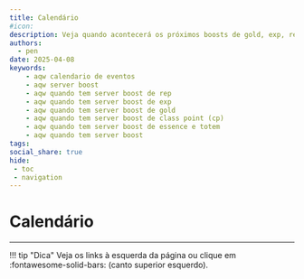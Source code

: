 ```yaml
---
title: Calendário
#icon:
description: Veja quando acontecerá os próximos boosts de gold, exp, rep, no Adventure Quest Worlds.
authors:
  - pen
date: 2025-04-08
keywords:
    - aqw calendario de eventos
    - aqw server boost
    - aqw quando tem server boost de rep
    - aqw quando tem server boost de exp
    - aqw quando tem server boost de gold
    - aqw quando tem server boost de class point (cp)
    - aqw quando tem server boost de essence e totem
    - aqw quando tem server boost
tags:
social_share: true
hide:
 - toc
 - navigation
---
```

<link rel="stylesheet" href="../assets/css/calendar.css">
<script src="../assets/js/calendar.js"></script>

# Calendário
---

!!! tip "Dica"
    Veja os links à esquerda da página ou clique em :fontawesome-solid-bars: (canto superior esquerdo).

<div id="calendar">
  <div class="md-calendar-error" hidden></div>
</div>

